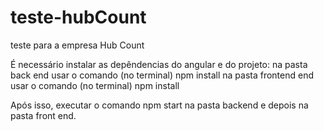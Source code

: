 # teste-hubCount
teste para a empresa Hub Count

É necessário instalar as depêndencias do angular e do projeto:
na pasta back end usar o comando (no terminal) npm install
na pasta frontend end usar o comando (no terminal) npm install

Após isso, executar o comando npm start na pasta backend e depois na pasta front end.
